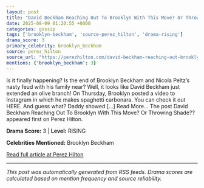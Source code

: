 ```yaml
---
layout: post
title: "David Beckham Reaching Out To Brooklyn With This Move? Or Throwing Shade??"
date: 2025-08-09 01:20:55 +0000
categories: gossip
tags: ['brooklyn-beckham', 'source-perez_hilton', 'drama-rising']
drama_score: 3
primary_celebrity: brooklyn_beckham
source: perez_hilton
source_url: "https://perezhilton.com/david-beckham-reaching-out-brooklyn-instagram-post-family-feud-nicola-peltz-shade/"
mentions: {'brooklyn_beckham': 3}
---
```


Is it finally happening? Is the end of Brooklyn Beckham and Nicola Peltz’s nasty feud with his family near? Well, it looks like David Beckham just extended an olive branch! On Thursday, Brooklyn posted a video to Instagram in which he makes spaghetti carbonara. You can check it out HERE. And guess what? Daddy showed [...] Read More... The post David Beckham Reaching Out To Brooklyn With This Move? Or Throwing Shade?? appeared first on Perez Hilton.

**Drama Score:** 3 | **Level:** RISING

**Celebrities Mentioned:** Brooklyn Beckham

[Read full article at Perez Hilton](https://perezhilton.com/david-beckham-reaching-out-brooklyn-instagram-post-family-feud-nicola-peltz-shade/)

---
*This post was automatically generated from RSS feeds. Drama scores are calculated based on mention frequency and source reliability.*
